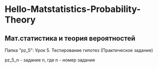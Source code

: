 # Hello-Matstatistics-Probability-Theory
## Мат.статистика и теория вероятностей

Папка "pz_5": Урок 5. Тестирование гипотез (Практическое задание)

pz_5_n - задание n, где n - номер задания
